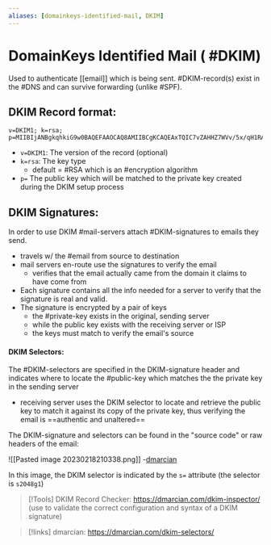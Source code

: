 ```yaml
---
aliases: [domainkeys-identified-mail, DKIM]
---
```

# DomainKeys Identified Mail ( #DKIM)
Used to authenticate [[email]] which is being sent. #DKIM-record(s) exist in the #DNS and can survive forwarding (unlike #SPF).

## DKIM Record format:
```
v=DKIM1; k=rsa; p=MIIBIjANBgkqhkiG9w0BAQEFAAOCAQ8AMIIBCgKCAQEAxTQIC7vZAHHZ7WVv/5x/qH1RAgMQI+y6Xtsn73rWOgeBQjHKbmIEIlgrebyWWFCXjmzIP0NYJrGehenmPWK5bF/TRDstbM8uVQCUWpoRAHzuhIxPSYW6k/w2+HdCECF2gnGmmw1cT6nHjfCyKGsM0On0HDvxP8I5YQIIlzNigP32n1hVnQP+UuInj0wLIdOBIWkHdnFewzGK2+qjF2wmEjx+vqHDnxdUTay5DfTGaqgA9AKjgXNjLEbKlEWvy0tj7UzQRHd24a5+2x/R4Pc7PF/y6OxAwYBZnEPO0sJwio4uqL9CYZcvaHGCLOIMwQmNTPMKGC9nt3PSjujfHUBX3wIDAQAB
```

- `v=DKIM1`: The version of the record (optional)
- `k=rsa`: The key type
	- default = #RSA which is an #encryption algorithm
- `p=` The public key which will be matched to the private key created during the DKIM setup process

## DKIM Signatures:
In order to use DKIM #mail-servers attach #DKIM-signatures to emails they send.
- travels w/ the #email from source to destination
- mail servers en-route use the signatures to verify the email
	- verifies that the email actually came from the domain it claims to have come from 
- Each signature contains all the info needed for a server to verify that the signature is real and valid.
- The signature is encrypted by a pair of keys
	- the #private-key exists in the original, sending server
	- while the public key exists with the receiving server or ISP
	- the keys must match to verify the email's source

#### DKIM Selectors:
The #DKIM-selectors are specified in the DKIM-signature header and indicates where to locate the #public-key which matches the the private key in the sending server
- receiving server uses the DKIM selector to locate and retrieve the public key to match it against its copy of the private key, thus verifying the email is ==authentic and unaltered==

The DKIM-signature and selectors can be found in the "source code" or raw headers of the email:

![[Pasted image 20230218210338.png]]
-[dmarcian](https://dmarcian.com/dkim-selectors/)

In this image, the DKIM selector is indicated by the `s=` attribute (the selector is `s2048g1`)

>[!Tools]
>DKIM Record Checker:
>https://dmarcian.com/dkim-inspector/ (use to validate the correct configuration and syntax of a DKIM signature)

>[!links]
>dmarcian:
>https://dmarcian.com/dkim-selectors/

